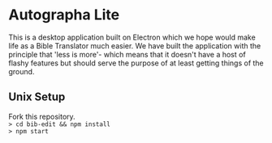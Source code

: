 # Autographa Lite

This is a desktop application built on Electron which we hope would make life as a Bible Translator much easier. We have built the application with the principle that 'less is more'- which means that it doesn't have a host of flashy features but should serve the purpose of at least getting things of the ground. 

## Unix Setup
Fork this repository.   
```> cd bib-edit && npm install```    
```> npm start```

